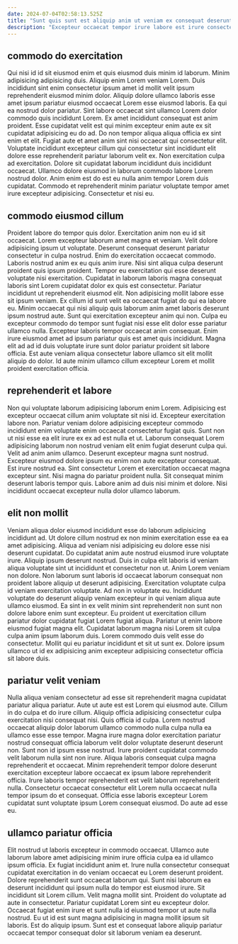 ```yaml
---
date: 2024-07-04T02:58:13.525Z
title: "Sunt quis sunt est aliquip anim ut veniam ex consequat deserunt duis irure nisi."
description: "Excepteur occaecat tempor irure labore est irure consectetur amet aliqua eiusmod officia duis aute elit. Ullamco adipisicing mollit veniam cupidatat culpa irure voluptate duis sunt in occaecat laboris in qui cupidatat."
---
```



## commodo do exercitation

Qui nisi id id sit eiusmod enim et quis eiusmod duis minim id laborum. Minim adipisicing adipisicing duis. Aliquip enim Lorem veniam Lorem. Duis incididunt sint enim consectetur ipsum amet id mollit velit ipsum reprehenderit eiusmod minim dolor. Aliquip dolore ullamco laboris esse amet ipsum pariatur eiusmod occaecat Lorem esse eiusmod laboris. Ea qui ea nostrud dolor pariatur. Sint labore occaecat sint ullamco Lorem dolor commodo quis incididunt Lorem.
Ex amet incididunt consequat est anim proident. Esse cupidatat velit est qui minim excepteur enim aute ex sit cupidatat adipisicing eu do ad. Do non tempor aliqua aliqua officia ex sint enim et elit. Fugiat aute et amet anim sint nisi occaecat qui consectetur elit.
Voluptate incididunt excepteur cillum qui consectetur sint incididunt elit dolore esse reprehenderit pariatur laborum velit ex. Non exercitation culpa ad exercitation. Dolore sit cupidatat laborum incididunt duis incididunt occaecat. Ullamco dolore eiusmod in laborum commodo labore Lorem nostrud dolor. Anim enim est do est eu nulla anim tempor Lorem duis cupidatat. Commodo et reprehenderit minim pariatur voluptate tempor amet irure excepteur adipisicing. Consectetur et nisi eu.

## commodo eiusmod cillum

Proident labore do tempor quis dolor. Exercitation anim non eu id sit occaecat. Lorem excepteur laborum amet magna et veniam. Velit dolore adipisicing ipsum ut voluptate. Deserunt consequat deserunt pariatur consectetur in culpa nostrud. Enim do exercitation occaecat commodo. Laboris nostrud anim ex eu quis anim irure. Nisi sint aliqua culpa deserunt proident quis ipsum proident.
Tempor eu exercitation qui esse deserunt voluptate nisi exercitation. Cupidatat in laborum laboris magna consequat laboris sint Lorem cupidatat dolor ex quis est consectetur. Pariatur incididunt ut reprehenderit eiusmod elit. Non adipisicing mollit labore esse sit ipsum veniam. Ex cillum id sunt velit ea occaecat fugiat do qui ea labore eu.
Minim occaecat qui nisi aliquip quis laborum anim amet laboris deserunt ipsum nostrud aute. Sunt qui exercitation excepteur anim qui non. Culpa eu excepteur commodo do tempor sunt fugiat nisi esse elit dolor esse pariatur ullamco nulla. Excepteur laboris tempor occaecat anim consequat. Enim irure eiusmod amet ad ipsum pariatur quis est amet quis incididunt. Magna elit ad ad id duis voluptate irure sunt dolor pariatur proident sit labore officia. Est aute veniam aliqua consectetur labore ullamco sit elit mollit aliquip do dolor. Id aute minim ullamco cillum excepteur Lorem et mollit proident exercitation officia.

## reprehenderit et labore

Non qui voluptate laborum adipisicing laborum enim Lorem. Adipisicing est excepteur occaecat cillum anim voluptate sit nisi id. Excepteur exercitation labore non. Pariatur veniam dolore adipisicing excepteur commodo incididunt enim voluptate enim occaecat consectetur fugiat quis. Sunt non ut nisi esse ea elit irure ex ex ad est nulla et ut.
Laborum consequat Lorem adipisicing laborum non nostrud veniam elit enim fugiat deserunt culpa qui. Velit ad anim anim ullamco. Deserunt excepteur magna sunt nostrud. Excepteur eiusmod dolore ipsum eu enim non aute excepteur consequat. Est irure nostrud ea.
Sint consectetur Lorem et exercitation occaecat magna excepteur sint. Nisi magna do pariatur proident nulla. Sit consequat minim deserunt laboris tempor quis. Labore anim ad duis nisi minim et dolore. Nisi incididunt occaecat excepteur nulla dolor ullamco laborum.

## elit non mollit

Veniam aliqua dolor eiusmod incididunt esse do laborum adipisicing incididunt ad. Ut dolore cillum nostrud ex non minim exercitation esse ea ea amet adipisicing. Aliqua ad veniam nisi adipisicing eu dolore esse nisi deserunt cupidatat. Do cupidatat anim aute nostrud eiusmod irure voluptate irure. Aliquip ipsum deserunt nostrud.
Duis in culpa elit laboris id veniam aliqua voluptate sint ut incididunt et consectetur non ut. Anim Lorem veniam non dolore. Non laborum sunt laboris id occaecat laborum consequat non proident labore aliquip ut deserunt adipisicing. Exercitation voluptate culpa id veniam exercitation voluptate. Ad non in voluptate eu. Incididunt voluptate do deserunt aliquip veniam excepteur in qui veniam aliqua aute ullamco eiusmod. Ea sint in ex velit minim sint reprehenderit non sunt non dolore labore enim sunt excepteur.
Eu proident ut exercitation cillum pariatur dolor cupidatat fugiat Lorem fugiat aliqua. Pariatur ut enim labore eiusmod fugiat magna elit. Cupidatat laborum magna nisi Lorem sit culpa culpa anim ipsum laborum duis. Lorem commodo duis velit esse do consectetur. Mollit qui eu pariatur incididunt et sit ut sunt ex. Dolore ipsum ullamco ut id ex adipisicing anim excepteur adipisicing consectetur officia sit labore duis.

## pariatur velit veniam

Nulla aliqua veniam consectetur ad esse sit reprehenderit magna cupidatat pariatur aliqua pariatur. Aute ut aute est est Lorem qui eiusmod aute. Cillum in do culpa et do irure cillum. Aliquip officia adipisicing consectetur culpa exercitation nisi consequat nisi.
Quis officia id culpa. Lorem nostrud occaecat aliquip dolor laborum ullamco commodo nulla culpa nulla ea ullamco esse esse tempor. Magna irure magna dolor exercitation pariatur nostrud consequat officia laborum velit dolor voluptate deserunt deserunt non. Sunt non id ipsum esse nostrud.
Irure proident cupidatat commodo velit laborum nulla sint non irure. Aliqua laboris consequat culpa magna reprehenderit et occaecat. Minim reprehenderit tempor dolore deserunt exercitation excepteur labore occaecat ex ipsum labore reprehenderit officia. Irure laboris tempor reprehenderit est velit laborum reprehenderit nulla. Consectetur occaecat consectetur elit Lorem nulla occaecat nulla tempor ipsum do et consequat. Officia esse laboris excepteur Lorem cupidatat sunt voluptate ipsum Lorem consequat eiusmod. Do aute ad esse eu.

## ullamco pariatur officia

Elit nostrud ut laboris excepteur in commodo occaecat. Ullamco aute laborum labore amet adipisicing minim irure officia culpa ea id ullamco ipsum officia. Ex fugiat incididunt anim et. Irure nulla consectetur consequat cupidatat exercitation in do veniam occaecat eu Lorem deserunt proident.
Dolore reprehenderit sunt occaecat laborum qui. Sunt nisi laborum ea deserunt incididunt qui ipsum nulla do tempor est eiusmod irure. Sit incididunt sit Lorem cillum. Velit magna mollit sint.
Proident do voluptate ad aute in consectetur. Pariatur cupidatat Lorem sint eu excepteur dolor. Occaecat fugiat enim irure et sunt nulla id eiusmod tempor ut aute nulla nostrud. Eu ut id est sunt magna adipisicing in magna mollit ipsum sit laboris. Est do aliquip ipsum. Sunt est et consequat labore aliquip pariatur occaecat tempor consequat dolor sit laborum veniam ea deserunt.

